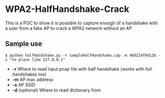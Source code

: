 # WPA2-HalfHandshake-Crack
This is a POC to show it is possible to capture enough of a handshake with a user from a fake AP to crack a WPA2 network without an AP

## Sample use

```
$ python halfHandshake.py -r sampleHalfHandshake.cap -m 48d224f0d128 -s "no place like 127.0.0.1"
```

* **-r** Where to read input pcap file with half handshake (works with full handshakes too)
* **-m** AP mac address
* **-s** AP SSID
* **-d** (optional) Where to read dictionary from
